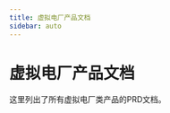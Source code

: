 ```yaml
---
title: 虚拟电厂产品文档
sidebar: auto
---
```


# 虚拟电厂产品文档

这里列出了所有虚拟电厂类产品的PRD文档。

<ProductList type="smart-grid" /> 